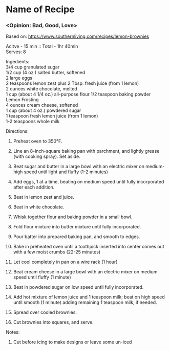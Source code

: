 # Name of Recipe
### <Opinion: Bad, Good, Love>

Based on: https://www.southernliving.com/recipes/lemon-brownies  

Acitve - 15 min :: Total - 1hr 40min  
Serves:  8

Ingedients:    
3/4 cup granulated sugar  
1/2 cup (4 oz.) salted butter, softened   
2 large eggs  
2 teaspoons lemon zest plus 2 Tbsp. fresh juice (from 1 lemon)  
2 ounces white chocolate, melted  
1 cup (about 4 1/4 oz.) all-purpose flour 
1/2 teaspoon baking powder  
Lemon Frosting  
4 ounces cream cheese, softened  
1 cup (about 4 oz.) powdered sugar  
1 teaspoon fresh lemon juice (from 1 lemon)  
1-2 teaspoons whole milk   

Directions:  
1. Preheat oven to 350°F. 
2. Line an 8-inch-square baking pan with parchment, and lightly grease (with cooking spray). Set aside.

3. Beat sugar and butter in a large bowl with an electric mixer on medium-high speed until light and fluffy (1-2 minutes)
4. Add eggs, 1 at a time, beating on medium speed until fully incorporated after each addition. 
5. Beat in lemon zest and juice. 
6. Beat in white chocolate.
7. Whisk together flour and baking powder in a small bowl. 
8. Fold flour mixture into butter mixture until fully incorporated.

9. Pour batter into prepared baking pan, and smooth to edges. 
10. Bake in preheated oven until a toothpick inserted into center comes out with a few moist crumbs (22-25 minutes)
11. Let cool completely in pan on a wire rack (1 hour)

12. Beat cream cheese in a large bowl with an electric mixer on medium speed until fluffy (1 minute) 
13. Beat in powdered sugar on low speed until fully incorporated. 
14. Add hot mixture of lemon juice and 1 teaspoon milk; beat on high speed until smooth (1 minute) adding remaining 1 teaspoon milk, if needed. 
15. Spread over cooled brownies. 
16. Cut brownies into squares, and serve.

Notes:
1. Cut before icing to make designs or leave some un-iced
